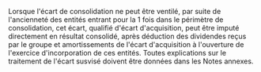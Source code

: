 Lorsque l'écart de consolidation ne peut être ventilé, par suite de l'ancienneté des entités entrant pour la 1
fois dans le périmètre de consolidation, cet écart, qualifié d'écart d'acquisition, peut être imputé directement en
résultat consolidé, après déduction des dividendes reçus par le groupe et amortissements de l'écart d'acquisition à
l'ouverture de l'exercice d'incorporation de ces entités.
Toutes explications sur le traitement de l'écart susvisé doivent être données dans les Notes annexes.